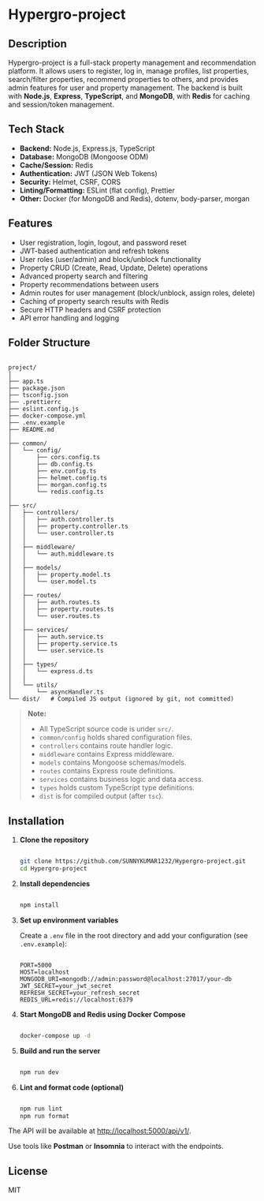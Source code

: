 # Hypergro-project

## Description

Hypergro-project is a full-stack property management and recommendation platform. It allows users to register, log in, manage profiles, list properties, search/filter properties, recommend properties to others, and provides admin features for user and property management. The backend is built with **Node.js**, **Express**, **TypeScript**, and **MongoDB**, with **Redis** for caching and session/token management.

## Tech Stack

- **Backend:** Node.js, Express.js, TypeScript
- **Database:** MongoDB (Mongoose ODM)
- **Cache/Session:** Redis
- **Authentication:** JWT (JSON Web Tokens)
- **Security:** Helmet, CSRF, CORS
- **Linting/Formatting:** ESLint (flat config), Prettier
- **Other:** Docker (for MongoDB and Redis), dotenv, body-parser, morgan

## Features

- User registration, login, logout, and password reset
- JWT-based authentication and refresh tokens
- User roles (user/admin) and block/unblock functionality
- Property CRUD (Create, Read, Update, Delete) operations
- Advanced property search and filtering
- Property recommendations between users
- Admin routes for user management (block/unblock, assign roles, delete)
- Caching of property search results with Redis
- Secure HTTP headers and CSRF protection
- API error handling and logging

## Folder Structure

```plain

project/
│
├── app.ts
├── package.json
├── tsconfig.json
├── .prettierrc
├── eslint.config.js
├── docker-compose.yml
├── .env.example
├── README.md
│
├── common/
│   └── config/
│       ├── cors.config.ts
│       ├── db.config.ts
│       ├── env.config.ts
│       ├── helmet.config.ts
│       ├── morgan.config.ts
│       └── redis.config.ts
│
├── src/
│   ├── controllers/
│   │   ├── auth.controller.ts
│   │   ├── property.controller.ts
│   │   └── user.controller.ts
│   │
│   ├── middleware/
│   │   └── auth.middleware.ts
│   │
│   ├── models/
│   │   ├── property.model.ts
│   │   └── user.model.ts
│   │
│   ├── routes/
│   │   ├── auth.routes.ts
│   │   ├── property.routes.ts
│   │   └── user.routes.ts
│   │
│   ├── services/
│   │   ├── auth.service.ts
│   │   ├── property.service.ts
│   │   └── user.service.ts
│   │
│   ├── types/
│   │   └── express.d.ts
│   │
│   └── utils/
│       └── asyncHandler.ts
└── dist/   # Compiled JS output (ignored by git, not committed)

```

> **Note:**  
> - All TypeScript source code is under `src/`.  
> - `common/config` holds shared configuration files.  
> - `controllers` contains route handler logic.  
> - `middleware` contains Express middleware.  
> - `models` contains Mongoose schemas/models.  
> - `routes` contains Express route definitions.  
> - `services` contains business logic and data access.  
> - `types` holds custom TypeScript type definitions.  
> - `dist` is for compiled output (after `tsc`).

## Installation

1. **Clone the repository**

      ```sh

      git clone https://github.com/SUNNYKUMAR1232/Hypergro-project.git
      cd Hypergro-project

      ```

2. **Install dependencies**

      ```sh

      npm install

      ```

3. **Set up environment variables**

      Create a `.env` file in the root directory and add your configuration (see `.env.example`):

      ```env

      PORT=5000
      HOST=localhost
      MONGODB_URI=mongodb://admin:password@localhost:27017/your-db
      JWT_SECRET=your_jwt_secret
      REFRESH_SECRET=your_refresh_secret
      REDIS_URL=redis://localhost:6379

      ```

4. **Start MongoDB and Redis using Docker Compose**

      ```sh

      docker-compose up -d

      ```

5. **Build and run the server**

      ```sh

      npm run dev

      ```

6. **Lint and format code (optional)**

      ```sh

      npm run lint
      npm run format

      ```

The API will be available at [http://localhost:5000/api/v1/](http://localhost:5000/api/v1/).

Use tools like **Postman** or **Insomnia** to interact with the endpoints.

## License

MIT
